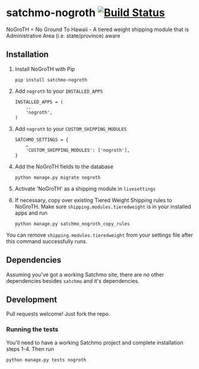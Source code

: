 satchmo-nogroth [![Build Status](https://travis-ci.org/kcharvey/satchmo-nogroth.svg?branch=master)](https://travis-ci.org/kcharvey/satchmo-nogroth)
===============

NoGroTH = No Ground To Hawaii - A tiered weight shipping module that is Administrative Area (i.e. state/province) aware

Installation
---

 1. Install NoGroTH with Pip

        pip install satchmo-nogroth

 2. Add `nogroth` to your `INSTALLED_APPS`

        INSTALLED_APPS = (
            ..
            'nogroth',
        )

 3. Add `nogroth` to your `CUSTOM_SHIPPING_MODULES`

        SATCHMO_SETTINGS = {
            …
            'CUSTOM_SHIPPING_MODULES': ['nogroth'],
        }

 4. Add the NoGroTH fields to the database
 
        python manage.py migrate nogroth

 5. Activate 'NoGroTH' as a shipping module in `livesettings`
 
 6. If necessary, copy over existing Tiered Weight Shipping rules to NoGroTH. Make sure `shipping.modules.tieredweight` is in your installed apps and run

        python manage.py satchmo_nogroth_copy_rules

  You can remove `shipping.modules.tieredweight` from your settings file after this command successfully runs.

Dependencies
---

Assuming you've got a working Satchmo site, there are no other dependencies besides `satchmo` and it's dependencies.

Development
---

Pull requests welcome! Just fork the repo.

### Running the tests

You'll need to have a working Satchmo project and complete installation steps 1-4. Then run

    python manage.py tests nogroth
